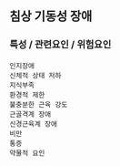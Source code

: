 ## 침상 기동성 장애




### 특성 / 관련요인 / 위험요인

>                

    인지장애
    신체적 상태 저하
    지식부족
    환경적 제한
    불충분한 근육 강도
    근골격계 장애
    신경근육계 장애
    비만
    통증
    약물적 요인
